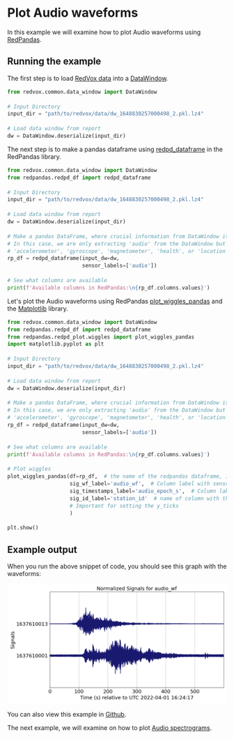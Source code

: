# Plot Audio waveforms

In this example we will examine how to plot Audio waveforms using [RedPandas](https://github.com/RedVoxInc/redpandas).

## Running the example

The first step is to load [RedVox data](getting_data_from_report.md) into a
[DataWindow](https://github.com/RedVoxInc/redvox-python-sdk/tree/master/docs/python_sdk/data_window#-redvox-python-sdk-datawindow-manual).

```python
from redvox.common.data_window import DataWindow

# Input Directory
input_dir = "path/to/redvox/data/dw_1648830257000498_2.pkl.lz4"

# Load data window from report
dw = DataWindow.deserialize(input_dir)
```
The next step is to make a pandas dataframe using [redpd_dataframe](https://github.com/RedVoxInc/redpandas/blob/master/docs/redpandas/using_redpandas.md#opening-redvox-data-with-redpandas)
in the RedPandas library.

```python
from redvox.common.data_window import DataWindow
from redpandas.redpd_df import redpd_dataframe

# Input Directory
input_dir = "path/to/redvox/data/dw_1648830257000498_2.pkl.lz4"

# Load data window from report
dw = DataWindow.deserialize(input_dir)

# Make a pandas DataFrame, where crucial information from DataWindow is extracted
# In this case, we are only extracting 'audio' from the DataWindow but other sensors such as 'barometer',
# 'accelerometer', 'gyroscope', 'magnetometer', 'health', or 'location' are possible
rp_df = redpd_dataframe(input_dw=dw,
                        sensor_labels=['audio'])

# See what columns are available
print(f'Available columns in RedPandas:\n{rp_df.columns.values}')
```

Let's plot the Audio waveforms using RedPandas [plot_wiggles_pandas](https://github.com/RedVoxInc/redpandas/blob/master/docs/redpandas/advance_use_redpandas.md#plot-waveforms)
and the [Matplotlib](https://matplotlib.org/) library.

```python
from redvox.common.data_window import DataWindow
from redpandas.redpd_df import redpd_dataframe
from redpandas.redpd_plot.wiggles import plot_wiggles_pandas
import matplotlib.pyplot as plt

# Input Directory
input_dir = "path/to/redvox/data/dw_1648830257000498_2.pkl.lz4"

# Load data window from report
dw = DataWindow.deserialize(input_dir)

# Make a pandas DataFrame, where crucial information from DataWindow is extracted
# In this case, we are only extracting 'audio' from the DataWindow but other sensors such as 'barometer',
# 'accelerometer', 'gyroscope', 'magnetometer', 'health', or 'location' are possible
rp_df = redpd_dataframe(input_dw=dw,
                        sensor_labels=['audio'])

# See what columns are available
print(f'Available columns in RedPandas:\n{rp_df.columns.values}')

# Plot wiggles
plot_wiggles_pandas(df=rp_df,  # the name of the redpandas dataframe, in this case rp_df
                    sig_wf_label='audio_wf',  # Column label with sensor data, in this case audio
                    sig_timestamps_label='audio_epoch_s',  # Column label with timestamps data
                    sig_id_label='station_id'  # name of column with the ID/names of stations.
                    # Important for setting the y_ticks
                    )

plt.show()
```

## Example output

When you run the above snippet of code, you should see this graph with the waveforms:

![](../img/fig_ex_04.png)

You can also view this example in
[Github](https://github.com/RedVoxInc/redvox-examples/blob/main/examples/ex_04_plot_wiggles_audio/plot_redpandas_wiggles.py).

The next example, we will examine on how to plot [Audio spectrograms](05_plot_spectrogram.md).
